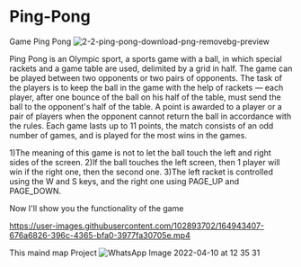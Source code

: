 # Ping-Pong
Game Ping Pong
 ![2-2-ping-pong-download-png-removebg-preview](https://user-images.githubusercontent.com/102893702/164943363-02fbcf07-5e57-4eaa-a266-03d0030e16d9.png)


Ping Pong is an Olympic sport, a sports game with a ball, in which special rackets and a game table are used, delimited by a grid in half. The game can be played between two opponents or two pairs of opponents. The task of the players is to keep the ball in the game with the help of rackets — each player, after one bounce of the ball on his half of the table, must send the ball to the opponent's half of the table. A point is awarded to a player or a pair of players when the opponent cannot return the ball in accordance with the rules. Each game lasts up to 11 points, the match consists of an odd number of games, and is played for the most wins in the games.

1)The meaning of this game is not to let the ball touch the left and right sides of the screen.
2)If the ball touches the left screen, then 1 player will win if the right one, then the second one.
3)The left racket is controlled using the W and S keys, and the right one using PAGE_UP and PAGE_DOWN.


Now I'll show you the functionality of the game



https://user-images.githubusercontent.com/102893702/164943407-676a6826-396c-4365-bfa0-3977fa30705e.mp4


This maind map Project
![WhatsApp Image 2022-04-10 at 12 35 31](https://user-images.githubusercontent.com/102893702/164943540-bdf4633b-ef53-49b4-9cc2-3f38d7cbfd3a.jpeg)

